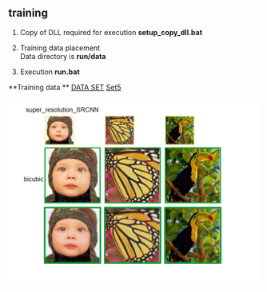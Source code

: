## training
1. Copy of DLL required for execution
   **setup_copy_dll.bat**

2. Training data placement  
Data directory is **run/data**  

3. Execution
   **run.bat**



**Training data **
 [DATA SET](http://www2.eecs.berkeley.edu/Research/Projects/CS/vision/bsds/BSDS300-images.tgz)
 [Set5](https://uofi.box.com/shared/static/kfahv87nfe8ax910l85dksyl2q212voc.zip)

![](./super_resolution_SRCNN.png)